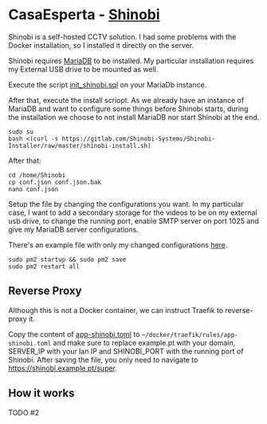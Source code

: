 # CasaEsperta - [Shinobi](https://shinobi.video/)

Shinobi is a self-hosted CCTV solution. I had some problems with the Docker installation, so I installed it directly on the server.

Shinobi requires [MariaDB](docker_containers.md#mariadb) to be installed. My particular installation requires my External USB drive to be mounted as well.

Execute the script [init_shinobi.sql](../main_server/docker/shinobi/init_shinobi.sql) on your MariaDb instance.

After that, execute the install scriopt. As we already have an instance of MariaDB and want to configure some things before Shinobi starts, during the installation we choose to not install MariaDB nor start Shinobi at the end.
```
sudo su
bash <(curl -s https://gitlab.com/Shinobi-Systems/Shinobi-Installer/raw/master/shinobi-install.sh)     
```
After that:
```
cd /home/Shinobi
cp conf.json conf.json.bak
nano conf.json
```

Setup the file by changing the configurations you want. In my particular case, I want to add a secondary storage for the videos to be on my external usb drive, to change the running port, enable SMTP server on port 1025 and give my MariaDB server configurations.

There's an example file with only my changed configurations [here](../main_server/docker/shinobi/conf.json).

```
sudo pm2 startup && sudo pm2 save
sudo pm2 restart all
```

## Reverse Proxy
Although this is not a Docker container, we can instruct Traefik to reverse-proxy it.

Copy the content of [app-shinobi.toml](../main_server/docker/traefik/app-shinobi) to `~/docker/traefik/rules/app-shinobi.toml` and make sure to replace example.pt with your domain, SERVER_IP with your lan IP and SHINOBI_PORT with the running port of Shinobi. After saving the file, you only need to navigate to https://shinobi.example.pt/super.

## How it works

TODO #2